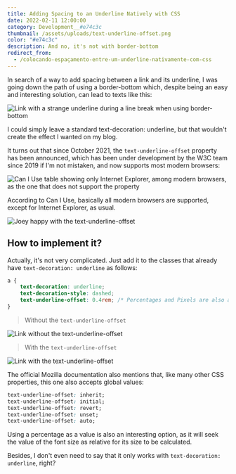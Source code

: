 ```yaml
---
title: Adding Spacing to an Underline Natively with CSS
date: 2022-02-11 12:00:00
category: Development__#e74c3c
thumbnail: /assets/uploads/text-underline-offset.png
color: "#e74c3c"
description: And no, it's not with border-bottom
redirect_from:
  - /colocando-espaçamento-entre-um-underline-nativamente-com-css
---
```

In search of a way to add spacing between a link and its underline, I was going down the path of using a border-bottom which, despite being an easy and interesting solution, can lead to texts like this:

![Link with a strange underline during a line break when using border-bottom](/assets/uploads/screen-shot-2022-02-04-at-01.43.png "Link with a strange underline during a line break when using border-bottom")

I could simply leave a standard text-decoration: underline, but that wouldn't create the effect I wanted on my blog.

It turns out that since October 2021, the `text-underline-offset` property has been announced, which has been under development by the W3C team since 2019 if I'm not mistaken, and now supports most modern browsers:

![Can I Use table showing only Internet Explorer, among modern browsers, as the one that does not support the property](/assets/uploads/screen-shot-2022-02-04-at-01.47.09.png "Can I Use table showing only Internet Explorer, among modern browsers, as the one that does not support the property")

According to Can I Use, basically all modern browsers are supported, except for Internet Explorer, as usual.

![Joey happy with the text-underline-offset](/assets/uploads/joeynice.gif "Joey happy with the text-underline-offset")

## How to implement it?

Actually, it's not very complicated. Just add it to the classes that already have `text-decoration: underline` as follows:

```css
a {
	text-decoration: underline;
	text-decoration-style: dashed;
    text-underline-offset: 0.4rem; /* Percentages and Pixels are also accepted */
}
```

> Without the `text-underline-offset`

![Link without the text-underline-offset](/assets/uploads/screen-shot-2022-02-04-at-01.52.33.png "Link without the text-underline-offset")

> With the `text-underline-offset`

![Link with the text-underline-offset](/assets/uploads/screen-shot-2022-02-04-at-01.53.46.png "Link with the text-underline-offset")

The official Mozilla documentation also mentions that, like many other CSS properties, this one also accepts global values:

```css
text-underline-offset: inherit;
text-underline-offset: initial;
text-underline-offset: revert;
text-underline-offset: unset;
text-underline-offset: auto;
```

Using a percentage as a value is also an interesting option, as it will seek the value of the font size as relative for its size to be calculated.

Besides, I don't even need to say that it only works with `text-decoration: underline`, right?
